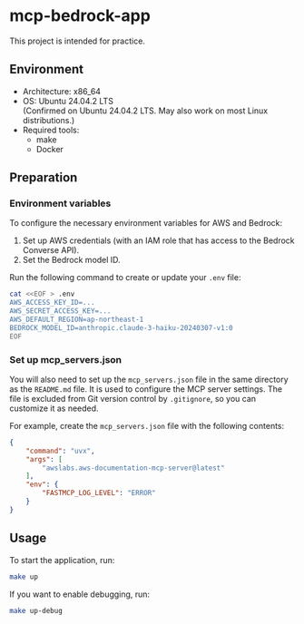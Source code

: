 # mcp-bedrock-app

This project is intended for practice.

## Environment

- Architecture: x86_64
- OS: Ubuntu 24.04.2 LTS  
  (Confirmed on Ubuntu 24.04.2 LTS. May also work on most Linux distributions.)
- Required tools:
  - make
  - Docker

## Preparation

### Environment variables
To configure the necessary environment variables for AWS and Bedrock:

1. Set up AWS credentials (with an IAM role that has access to the Bedrock Converse API).
2. Set the Bedrock model ID.

Run the following command to create or update your `.env` file:

```sh
cat <<EOF > .env
AWS_ACCESS_KEY_ID=...
AWS_SECRET_ACCESS_KEY=...
AWS_DEFAULT_REGION=ap-northeast-1
BEDROCK_MODEL_ID=anthropic.claude-3-haiku-20240307-v1:0
EOF
```

### Set up mcp_servers.json
You will also need to set up the `mcp_servers.json` file in the same directory as the `README.md` file. 
It is used to configure the MCP server settings.
The file is excluded from Git version control by `.gitignore`, so you can customize it as needed.

For example, create the `mcp_servers.json` file with the following contents:

```json
{
    "command": "uvx",
    "args": [
        "awslabs.aws-documentation-mcp-server@latest"
    ],
    "env": {
        "FASTMCP_LOG_LEVEL": "ERROR"
    }
}
```

## Usage
To start the application, run:

```sh
make up
```

If you want to enable debugging, run:

```sh
make up-debug
```
